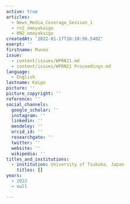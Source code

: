 ```yaml
---
active: true
articles:
  - News_Media_Coverage_Session_1
  - rn2_omoyakaigo
  - RN2_omoyakaigo
createdAt: '2022-01-17T18:18:56.540Z'
exerpt: ''
firstname: Muneo
issue:
  - content/issues/WPRN21.md
  - content/issues/WPRN21 Proceedings.md
language:
  - English
lastname: Kaigo
picture: ''
picture_copyright: ''
reference: ''
social_channels:
  google_scholar: ''
  instagram: ''
  linkedin: ''
  mendeley: ''
  orcid_id: ''
  researchgate: ''
  twitter: ''
  website: ''
  wikipedia: ''
titles_and_institutions:
  - institution: University of Tsukuba, Japan
    titles: []
years:
  - 2022
  - null

---
```

